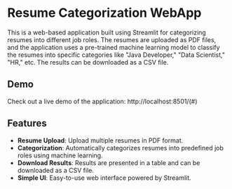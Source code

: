 # Resume Categorization WebApp
This is a web-based application built using Streamlit for categorizing resumes into different job roles. The resumes are uploaded as PDF files, and the application uses a pre-trained machine learning model to classify the resumes into specific categories like "Java Developer," "Data Scientist," "HR," etc. The results can be downloaded as a CSV file.

## Demo

Check out a live demo of the application: http://localhost:8501/(#)

## Features

- **Resume Upload**: Upload multiple resumes in PDF format.
- **Categorization**: Automatically categorizes resumes into predefined job roles using machine learning.
- **Download Results**: Results are presented in a table and can be downloaded as a CSV file.
- **Simple UI**: Easy-to-use web interface powered by Streamlit.
